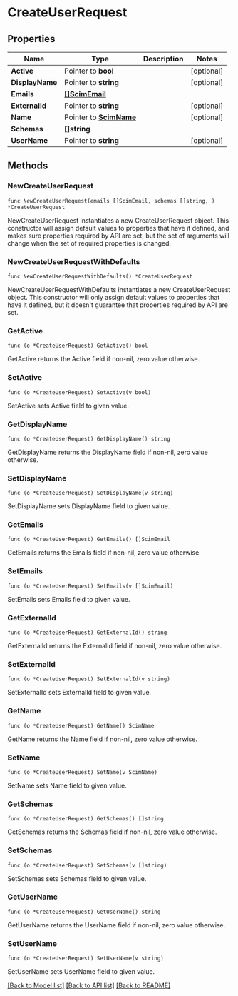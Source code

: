 # CreateUserRequest

## Properties

Name | Type | Description | Notes
------------ | ------------- | ------------- | -------------
**Active** | Pointer to **bool** |  | [optional] 
**DisplayName** | Pointer to **string** |  | [optional] 
**Emails** | [**[]ScimEmail**](ScimEmail.md) |  | 
**ExternalId** | Pointer to **string** |  | [optional] 
**Name** | Pointer to [**ScimName**](ScimName.md) |  | [optional] 
**Schemas** | **[]string** |  | 
**UserName** | Pointer to **string** |  | [optional] 

## Methods

### NewCreateUserRequest

`func NewCreateUserRequest(emails []ScimEmail, schemas []string, ) *CreateUserRequest`

NewCreateUserRequest instantiates a new CreateUserRequest object.
This constructor will assign default values to properties that have it defined,
and makes sure properties required by API are set, but the set of arguments
will change when the set of required properties is changed.

### NewCreateUserRequestWithDefaults

`func NewCreateUserRequestWithDefaults() *CreateUserRequest`

NewCreateUserRequestWithDefaults instantiates a new CreateUserRequest object.
This constructor will only assign default values to properties that have it defined,
but it doesn't guarantee that properties required by API are set.

### GetActive

`func (o *CreateUserRequest) GetActive() bool`

GetActive returns the Active field if non-nil, zero value otherwise.

### SetActive

`func (o *CreateUserRequest) SetActive(v bool)`

SetActive sets Active field to given value.

### GetDisplayName

`func (o *CreateUserRequest) GetDisplayName() string`

GetDisplayName returns the DisplayName field if non-nil, zero value otherwise.

### SetDisplayName

`func (o *CreateUserRequest) SetDisplayName(v string)`

SetDisplayName sets DisplayName field to given value.

### GetEmails

`func (o *CreateUserRequest) GetEmails() []ScimEmail`

GetEmails returns the Emails field if non-nil, zero value otherwise.

### SetEmails

`func (o *CreateUserRequest) SetEmails(v []ScimEmail)`

SetEmails sets Emails field to given value.

### GetExternalId

`func (o *CreateUserRequest) GetExternalId() string`

GetExternalId returns the ExternalId field if non-nil, zero value otherwise.

### SetExternalId

`func (o *CreateUserRequest) SetExternalId(v string)`

SetExternalId sets ExternalId field to given value.

### GetName

`func (o *CreateUserRequest) GetName() ScimName`

GetName returns the Name field if non-nil, zero value otherwise.

### SetName

`func (o *CreateUserRequest) SetName(v ScimName)`

SetName sets Name field to given value.

### GetSchemas

`func (o *CreateUserRequest) GetSchemas() []string`

GetSchemas returns the Schemas field if non-nil, zero value otherwise.

### SetSchemas

`func (o *CreateUserRequest) SetSchemas(v []string)`

SetSchemas sets Schemas field to given value.

### GetUserName

`func (o *CreateUserRequest) GetUserName() string`

GetUserName returns the UserName field if non-nil, zero value otherwise.

### SetUserName

`func (o *CreateUserRequest) SetUserName(v string)`

SetUserName sets UserName field to given value.


[[Back to Model list]](../README.md#documentation-for-models) [[Back to API list]](../README.md#documentation-for-api-endpoints) [[Back to README]](../README.md)


